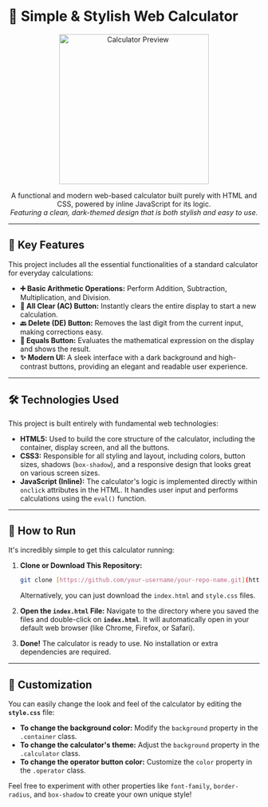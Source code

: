 # 🔢 Simple & Stylish Web Calculator

<p align="center">
  <img src="https://i.imgur.com/your-image-url.png" alt="Calculator Preview" width="300"/>
</p>

<p align="center">
  A functional and modern web-based calculator built purely with HTML and CSS, powered by inline JavaScript for its logic.
  <br>
  <em>Featuring a clean, dark-themed design that is both stylish and easy to use.</em>
</p>

---

## 🌟 Key Features

This project includes all the essential functionalities of a standard calculator for everyday calculations:

* **➕ Basic Arithmetic Operations:** Perform Addition, Subtraction, Multiplication, and Division.
* **🔄 All Clear (AC) Button:** Instantly clears the entire display to start a new calculation.
* **🔙 Delete (DE) Button:** Removes the last digit from the current input, making corrections easy.
* **🟰 Equals Button:** Evaluates the mathematical expression on the display and shows the result.
* **✨ Modern UI:** A sleek interface with a dark background and high-contrast buttons, providing an elegant and readable user experience.

---

## 🛠️ Technologies Used

This project is built entirely with fundamental web technologies:

* **HTML5:** Used to build the core structure of the calculator, including the container, display screen, and all the buttons.
* **CSS3:** Responsible for all styling and layout, including colors, button sizes, shadows (`box-shadow`), and a responsive design that looks great on various screen sizes.
* **JavaScript (Inline):** The calculator's logic is implemented directly within `onclick` attributes in the HTML. It handles user input and performs calculations using the `eval()` function.

---

## 🚀 How to Run

It's incredibly simple to get this calculator running:

1.  **Clone or Download This Repository:**
    ```bash
    git clone [https://github.com/your-username/your-repo-name.git](https://github.com/your-username/your-repo-name.git)
    ```
    Alternatively, you can just download the `index.html` and `style.css` files.

2.  **Open the `index.html` File:**
    Navigate to the directory where you saved the files and double-click on **`index.html`**. It will automatically open in your default web browser (like Chrome, Firefox, or Safari).

3.  **Done!**
    The calculator is ready to use. No installation or extra dependencies are required.

---

## 🎨 Customization

You can easily change the look and feel of the calculator by editing the **`style.css`** file:

* **To change the background color:** Modify the `background` property in the `.container` class.
* **To change the calculator's theme:** Adjust the `background` property in the `.calculator` class.
* **To change the operator button color:** Customize the `color` property in the `.operator` class.

Feel free to experiment with other properties like `font-family`, `border-radius`, and `box-shadow` to create your own unique style!
